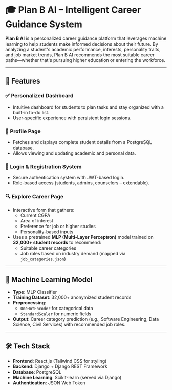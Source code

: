 # 🎓 Plan B AI – Intelligent Career Guidance System

**Plan B AI** is a personalized career guidance platform that leverages machine learning to help students make informed decisions about their future. By analyzing a student's academic performance, interests, personality traits, and job market trends, Plan B AI recommends the most suitable career paths—whether that's pursuing higher education or entering the workforce.

---

## 🚀 Features

### ✅ Personalized Dashboard
- Intuitive dashboard for students to plan tasks and stay organized with a built-in to-do list.
- User-specific experience with persistent login sessions.

### 👤 Profile Page
- Fetches and displays complete student details from a PostgreSQL database.
- Allows viewing and updating academic and personal data.

### 🔐 Login & Registration System
- Secure authentication system with JWT-based login.
- Role-based access (students, admins, counselors – extendable).

### 🔍 Explore Career Page
- Interactive form that gathers:
  - Current CGPA
  - Area of interest
  - Preference for job or higher studies
  - Personality-based inputs
- Uses a pretrained **MLP (Multi-Layer Perceptron)** model trained on **32,000+ student records** to recommend:
  - Suitable career categories
  - Job roles based on industry demand (mapped via `job_categories.json`)

---

## 🧠 Machine Learning Model

- **Type**: MLP Classifier
- **Training Dataset**: 32,000+ anonymized student records
- **Preprocessing**:
  - `OneHotEncoder` for categorical data
  - `StandardScaler` for numeric fields
- **Output**: Career category prediction (e.g., Software Engineering, Data Science, Civil Services) with recommended job roles.

---

## 🛠 Tech Stack

- **Frontend**: React.js (Tailwind CSS for styling)
- **Backend**: Django + Django REST Framework
- **Database**: PostgreSQL
- **Machine Learning**: Scikit-learn (served via Django)
- **Authentication**: JSON Web Token
